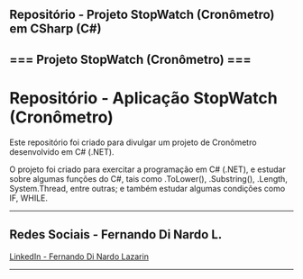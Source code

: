 ## Repositório - Projeto StopWatch (Cronômetro) em CSharp (C#) ##

## === Projeto StopWatch (Cronômetro)  ===

# Repositório - Aplicação StopWatch (Cronômetro) 
Este repositório foi criado para divulgar um projeto de Cronômetro desenvolvido em C# (.NET).

O projeto foi criado para exercitar a programação em C# (.NET), e estudar sobre algumas funções do C#, 
tais como .ToLower(), .Substring(), .Length, System.Thread, entre outras; e também estudar algumas condições como IF, WHILE.

---

## Redes Sociais - Fernando Di Nardo L.
[LinkedIn - Fernando Di Nardo Lazarin](https://www.linkedin.com/in/fernando-di-nardo-lazarin-82037975/)

---
